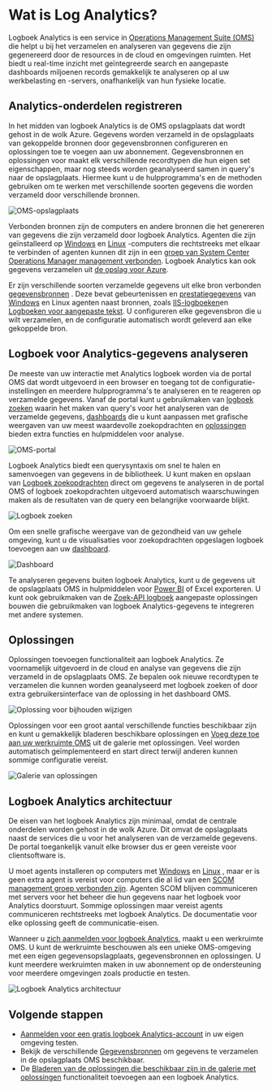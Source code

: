 <properties
   pageTitle="Wat is Log Analytics? | Microsoft Azure"
   description="Logboek Analytics is een service in Operations Management Suite (OMS) die helpt u bij het verzamelen en analyseren van operationele gegevens die zijn gegenereerd door de resources in de cloud en omgeving gebouwen.  Dit artikel bevat een kort overzicht van de verschillende onderdelen van het logboek Analytics en koppelingen naar gedetailleerde inhoud."
   services="log-analytics"
   documentationCenter=""
   authors="bwren"
   manager="jwhit"
   editor="tysonn" />
<tags
   ms.service="log-analytics"
   ms.devlang="na"
   ms.topic="hero-article"
   ms.tgt_pltfrm="na"
   ms.workload="infrastructure-services"
   ms.date="09/06/2016"
   ms.author="bwren" />

# <a name="what-is-log-analytics"></a>Wat is Log Analytics?
Logboek Analytics is een service in [Operations Management Suite \(OMS\) ](../operations-management-suite/operations-management-suite-overview.md) die helpt u bij het verzamelen en analyseren van gegevens die zijn gegenereerd door de resources in de cloud en omgevingen ruimten. Het biedt u real-time inzicht met geïntegreerde search en aangepaste dashboards miljoenen records gemakkelijk te analyseren op al uw werkbelasting en -servers, onafhankelijk van hun fysieke locatie.


## <a name="log-analytics-components"></a>Analytics-onderdelen registreren
In het midden van logboek Analytics is de OMS opslagplaats dat wordt gehost in de wolk Azure.  Gegevens worden verzameld in de opslagplaats van gekoppelde bronnen door gegevensbronnen configureren en oplossingen toe te voegen aan uw abonnement.  Gegevensbronnen en oplossingen voor maakt elk verschillende recordtypen die hun eigen set eigenschappen, maar nog steeds worden geanalyseerd samen in query's naar de opslagplaats.  Hiermee kunt u de hulpprogramma's en de methoden gebruiken om te werken met verschillende soorten gegevens die worden verzameld door verschillende bronnen.


![OMS-opslagplaats](media/log-analytics-overview/overview.png)


Verbonden bronnen zijn de computers en andere bronnen die het genereren van gegevens die zijn verzameld door logboek Analytics.  Agenten die zijn geïnstalleerd op [Windows](log-analytics-windows-agents.md) en [Linux](log-analytics-linux-agents.md) -computers die rechtstreeks met elkaar te verbinden of agenten kunnen dit zijn in een [groep van System Center Operations Manager management verbonden](log-analytics-om-agents.md).  Logboek Analytics kan ook gegevens verzamelen uit [de opslag voor Azure](log-analytics-azure-storage.md).

Er zijn verschillende soorten verzamelde gegevens uit elke bron verbonden [gegevensbronnen](log-analytics-data-sources.md) .  Deze bevat gebeurtenissen en [prestatiegegevens](log-analytics-data-sources-performance-counters.md) van [Windows](log-analytics-data-sources-windows-events.md) en Linux agenten naast bronnen, zoals [IIS-logboeken](log-analytics-data-sources-iis-logs.md)en [Logboeken voor aangepaste tekst](log-analytics-data-sources-custom-logs.md).  U configureren elke gegevensbron die u wilt verzamelen, en de configuratie automatisch wordt geleverd aan elke gekoppelde bron.


## <a name="analyzing-log-analytics-data"></a>Logboek voor Analytics-gegevens analyseren
De meeste van uw interactie met Analytics logboek worden via de portal OMS dat wordt uitgevoerd in een browser en toegang tot de configuratie-instellingen en meerdere hulpprogramma's te analyseren en te reageren op verzamelde gegevens.  Vanaf de portal kunt u gebruikmaken van [logboek zoeken](log-analytics-log-searches.md) waarin het maken van query's voor het analyseren van de verzamelde gegevens, [dashboards](log-analytics-dashboards.md) die u kunt aanpassen met grafische weergaven van uw meest waardevolle zoekopdrachten en [oplossingen](log-analytics-add-solutions.md) bieden extra functies en hulpmiddelen voor analyse.

![OMS-portal](media/log-analytics-overview/portal.png)


Logboek Analytics biedt een querysyntaxis om snel te halen en samenvoegen van gegevens in de bibliotheek.  U kunt maken en opslaan van [Logboek zoekopdrachten](log-analytics-log-searches.md) direct om gegevens te analyseren in de portal OMS of logboek zoekopdrachten uitgevoerd automatisch waarschuwingen maken als de resultaten van de query een belangrijke voorwaarde blijkt.

![Logboek zoeken](media/log-analytics-overview/log-search.png)

Om een snelle grafische weergave van de gezondheid van uw gehele omgeving, kunt u de visualisaties voor zoekopdrachten opgeslagen logboek toevoegen aan uw [dashboard](log-analytics-dashboards.md).   

![Dashboard](media/log-analytics-overview/dashboard.png)

Te analyseren gegevens buiten logboek Analytics, kunt u de gegevens uit de opslagplaats OMS in hulpmiddelen voor [Power BI](log-analytics-powerbi.md) of Excel exporteren.  U kunt ook gebruikmaken van de [Zoek-API logboek](log-analytics-log-search-api.md) aangepaste oplossingen bouwen die gebruikmaken van logboek Analytics-gegevens te integreren met andere systemen.

## <a name="solutions"></a>Oplossingen
Oplossingen toevoegen functionaliteit aan logboek Analytics.  Ze voornamelijk uitgevoerd in de cloud en analyse van gegevens die zijn verzameld in de opslagplaats OMS. Ze bepalen ook nieuwe recordtypen te verzamelen die kunnen worden geanalyseerd met logboek zoeken of door extra gebruikersinterface van de oplossing in het dashboard OMS.  

![Oplossing voor bijhouden wijzigen](media/log-analytics-overview/change-tracking.png)


Oplossingen voor een groot aantal verschillende functies beschikbaar zijn en kunt u gemakkelijk bladeren beschikbare oplossingen en [Voeg deze toe aan uw werkruimte OMS](log-analytics-add-solutions.md) uit de galerie met oplossingen.  Veel worden automatisch geïmplementeerd en start direct terwijl anderen kunnen sommige configuratie vereist.

![Galerie van oplossingen](media/log-analytics-overview/solution-gallery.png)

## <a name="log-analytics-architecture"></a>Logboek Analytics architectuur
De eisen van het logboek Analytics zijn minimaal, omdat de centrale onderdelen worden gehost in de wolk Azure.  Dit omvat de opslagplaats naast de services die u voor het analyseren van de verzamelde gegevens.  De portal toegankelijk vanuit elke browser dus er geen vereiste voor clientsoftware is.

U moet agents installeren op computers met [Windows](log-analytics-windows-agents.md) en [Linux](log-analytics-linux-agents.md) , maar er is geen extra agent is vereist voor computers die al lid van een [SCOM management groep verbonden zijn](log-analytics-om-agents.md).  Agenten SCOM blijven communiceren met servers voor het beheer die hun gegevens naar het logboek voor Analytics doorstuurt.  Sommige oplossingen maar vereist agents communiceren rechtstreeks met logboek Analytics.  De documentatie voor elke oplossing geeft de communicatie-eisen.

Wanneer u [zich aanmelden voor logboek Analytics](log-analytics-get-started.md), maakt u een werkruimte OMS.  U kunt de werkruimte beschouwen als een unieke OMS-omgeving met een eigen gegevensopslagplaats, gegevensbronnen en oplossingen. U kunt meerdere werkruimten maken in uw abonnement op de ondersteuning voor meerdere omgevingen zoals productie en testen.

![Logboek Analytics architectuur](media/log-analytics-overview/architecture.png)


## <a name="next-steps"></a>Volgende stappen

- [Aanmelden voor een gratis logboek Analytics-account](log-analytics-get-started.md) in uw eigen omgeving testen.
- Bekijk de verschillende [Gegevensbronnen](log-analytics-data-sources.md) om gegevens te verzamelen in de opslagplaats OMS beschikbaar.
- De [Bladeren van de oplossingen die beschikbaar zijn in de galerie met oplossingen](log-analytics-add-solutions.md) functionaliteit toevoegen aan een logboek Analytics.
